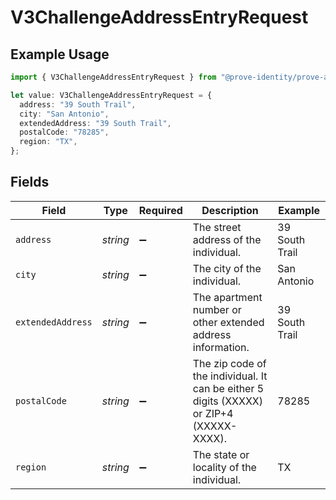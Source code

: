 # V3ChallengeAddressEntryRequest

## Example Usage

```typescript
import { V3ChallengeAddressEntryRequest } from "@prove-identity/prove-api/models/components";

let value: V3ChallengeAddressEntryRequest = {
  address: "39 South Trail",
  city: "San Antonio",
  extendedAddress: "39 South Trail",
  postalCode: "78285",
  region: "TX",
};
```

## Fields

| Field                                                                                    | Type                                                                                     | Required                                                                                 | Description                                                                              | Example                                                                                  |
| ---------------------------------------------------------------------------------------- | ---------------------------------------------------------------------------------------- | ---------------------------------------------------------------------------------------- | ---------------------------------------------------------------------------------------- | ---------------------------------------------------------------------------------------- |
| `address`                                                                                | *string*                                                                                 | :heavy_minus_sign:                                                                       | The street address of the individual.                                                    | 39 South Trail                                                                           |
| `city`                                                                                   | *string*                                                                                 | :heavy_minus_sign:                                                                       | The city of the individual.                                                              | San Antonio                                                                              |
| `extendedAddress`                                                                        | *string*                                                                                 | :heavy_minus_sign:                                                                       | The apartment number or other extended address information.                              | 39 South Trail                                                                           |
| `postalCode`                                                                             | *string*                                                                                 | :heavy_minus_sign:                                                                       | The zip code of the individual. It can be either 5 digits (XXXXX) or ZIP+4 (XXXXX-XXXX). | 78285                                                                                    |
| `region`                                                                                 | *string*                                                                                 | :heavy_minus_sign:                                                                       | The state or locality of the individual.                                                 | TX                                                                                       |
